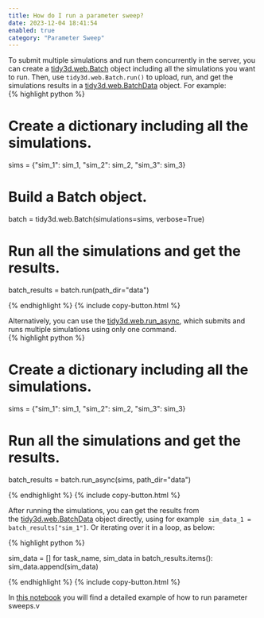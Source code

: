 ```yaml
---
title: How do I run a parameter sweep?
date: 2023-12-04 18:41:54
enabled: true
category: "Parameter Sweep"
---
```

<div>To submit multiple simulations and run them concurrently in the server, you can create a&nbsp;<a target="_blank" rel="noopener" href="https://docs.flexcompute.com/projects/tidy3d/en/latest/api/_autosummary/tidy3d.web.api.container.Batch.html">tidy3d.web.Batch</a> object including all the simulations you want to run. Then, use&nbsp;<code>tidy3d.web.Batch.run()</code> to upload, run, and get the simulations results in a <a target="_blank" rel="noopener" href="https://docs.flexcompute.com/projects/tidy3d/en/latest/api/_autosummary/tidy3d.web.api.container.BatchData.html">tidy3d.web.BatchData</a> object. For example:</div>

<div><div><div markdown class="code-snippet">{% highlight python %}

# Create a dictionary including all the simulations.
sims = {"sim_1": sim_1, "sim_2": sim_2, "sim_3": sim_3}

# Build a Batch object.
batch = tidy3d.web.Batch(simulations=sims, verbose=True)

# Run all the simulations and get the results.
batch_results = batch.run(path_dir="data")

{% endhighlight %}
{% include copy-button.html %}</div></div></div>

<div>Alternatively, you can use the&nbsp;<a target="_blank" rel="noopener" href="https://docs.flexcompute.com/projects/tidy3d/en/latest/api/_autosummary/tidy3d.web.api.asynchronous.run_async.html">tidy3d.web.run_async</a>, which submits and runs multiple simulations using only one command.&nbsp;</div>

<div><div><div markdown class="code-snippet">{% highlight python %}

# Create a dictionary including all the simulations.
sims = {"sim_1": sim_1, "sim_2": sim_2, "sim_3": sim_3}

# Run all the simulations and get the results.
batch_results = batch.run_async(sims, path_dir="data")

{% endhighlight %}
{% include copy-button.html %}</div></div><p>After running the simulations, you can get the results from the&nbsp;<a target="_blank" rel="noopener" href="https://docs.flexcompute.com/projects/tidy3d/en/latest/api/_autosummary/tidy3d.web.api.container.BatchData.html">tidy3d.web.BatchData</a>&nbsp;object directly, using for example &nbsp;<code>sim_data_1 = batch_results["sim_1"]</code>. Or iterating over it in a loop, as below:</p><div markdown class="code-snippet">{% highlight python %}

sim_data = []
for task_name, sim_data in batch_results.items():
  sim_data.append(sim_data)

{% endhighlight %}
{% include copy-button.html %}</div><p>In <a href="https://www.flexcompute.com/tidy3d/examples/notebooks/ParameterScan/">this notebook</a> you will find a detailed example of how to run parameter sweeps.v</p></div>
